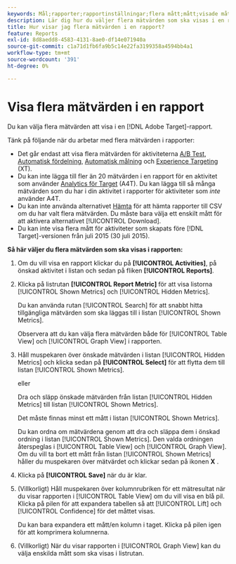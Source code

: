 ```yaml
---
keywords: Mål;rapporter;rapportinställningar;flera mått;mått;visade mått;dolda mått
description: Lär dig hur du väljer flera mätvärden som ska visas i en rapport med Adobe Target.
title: Hur visar jag flera mätvärden i en rapport?
feature: Reports
exl-id: 8d8aedd8-4583-4131-8ae0-df14e071940a
source-git-commit: c1a71d1fb6fa9b5c14e22fa3199358a4594bb4a1
workflow-type: tm+mt
source-wordcount: '391'
ht-degree: 0%

---
```


# Visa flera mätvärden i en rapport

Du kan välja flera mätvärden att visa i en [!DNL Adobe Target]-rapport.

Tänk på följande när du arbetar med flera mätvärden i rapporter:

* Det går endast att visa flera mätvärden för aktiviteterna [A/B Test](/help/main/c-activities/t-test-ab/test-ab.md), [Automatisk fördelning](/help/main/c-activities/automated-traffic-allocation/automated-traffic-allocation.md), [Automatisk målning](/help/main/c-activities/auto-target/auto-target-to-optimize.md) och [Experience Targeting](/help/main/c-activities/t-experience-target/experience-target.md) (XT).
* Du kan inte lägga till fler än 20 mätvärden i en rapport för en aktivitet som använder [Analytics för Target](/help/main/c-integrating-target-with-mac/a4t/a4t.md) (A4T). Du kan lägga till så många mätvärden som du har i din aktivitet i rapporter för aktiviteter som *inte* använder A4T.
* Du kan inte använda alternativet [Hämta](/help/main/c-reports/c-report-settings/downloading-data-in-csv-file.md) för att hämta rapporter till CSV om du har valt flera mätvärden. Du måste bara välja ett enskilt mått för att aktivera alternativet [!UICONTROL Download].
* Du kan inte visa flera mått för aktiviteter som skapats före [!DNL Target]-versionen från juli 2015 (30 juli 2015).

**Så här väljer du flera mätvärden som ska visas i rapporten:**

1. Om du vill visa en rapport klickar du på **[!UICONTROL Activities]**, på önskad aktivitet i listan och sedan på fliken **[!UICONTROL Reports]**.
1. Klicka på listrutan **[!UICONTROL Report Metric]** för att visa listorna [!UICONTROL Shown Metrics] och [!UICONTROL Hidden Metrics].

   Du kan använda rutan [!UICONTROL Search] för att snabbt hitta tillgängliga mätvärden som ska läggas till i listan [!UICONTROL Shown Metrics].

   Observera att du kan välja flera mätvärden både för [!UICONTROL Table View] och [!UICONTROL Graph View] i rapporten.

1. Håll muspekaren över önskade mätvärden i listan [!UICONTROL Hidden Metrics] och klicka sedan på **[!UICONTROL Select]** för att flytta dem till listan [!UICONTROL Shown Metrics].

   eller

   Dra och släpp önskade mätvärden från listan [!UICONTROL Hidden Metrics] till listan [!UICONTROL Shown Metrics].

   Det måste finnas minst ett mått i listan [!UICONTROL Shown Metrics].

   Du kan ordna om mätvärdena genom att dra och släppa dem i önskad ordning i listan [!UICONTROL Shown Metrics]. Den valda ordningen återspeglas i [!UICONTROL Table View] och [!UICONTROL Graph View]. Om du vill ta bort ett mått från listan [!UICONTROL Shown Metrics] håller du muspekaren över mätvärdet och klickar sedan på ikonen **X** .

1. Klicka på **[!UICONTROL Save]** när du är klar.
1. (Villkorligt) Håll muspekaren över kolumnrubriken för ett mätresultat när du visar rapporten i [!UICONTROL Table View] om du vill visa en blå pil. Klicka på pilen för att expandera tabellen så att [!UICONTROL Lift] och [!UICONTROL Confidence] för det måttet visas.

   Du kan bara expandera ett mått/en kolumn i taget. Klicka på pilen igen för att komprimera kolumnerna.

1. (Villkorligt) När du visar rapporten i [!UICONTROL Graph View] kan du välja enskilda mått som ska visas i listrutan.
